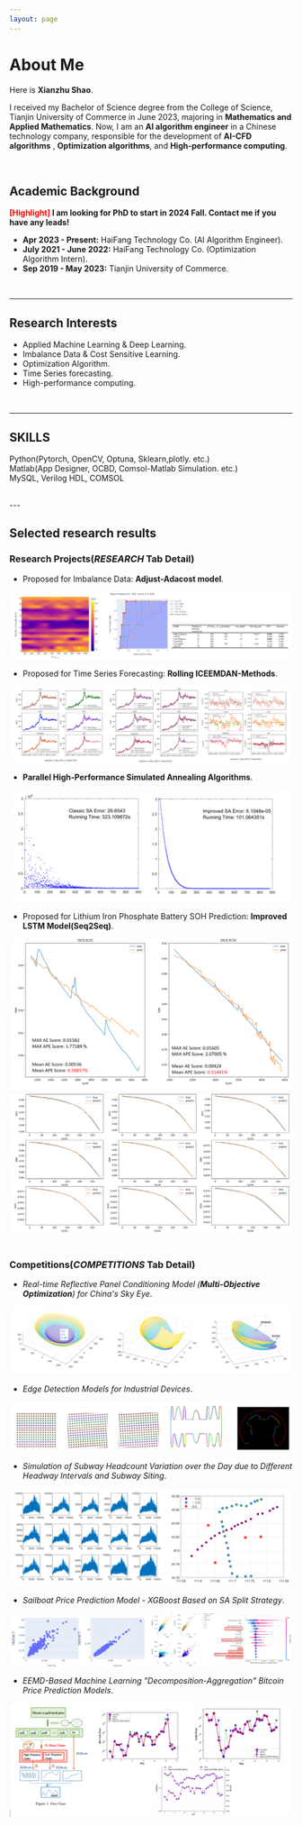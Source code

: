 ```yaml
---
layout: page
---
```


# About Me
Here is **Xianzhu Shao**.

I received my Bachelor of Science degree from the College of Science, Tianjin University of Commerce in June 2023, majoring in **Mathematics and Applied Mathematics**. Now, I am an **AI algorithm engineer** in a Chinese technology company, responsible for the development of **AI-CFD algorithms** , **Optimization algorithms**, and **High-performance computing**. 

<br>

## Academic Background

**<font color='red'>[Highlight]</font> I am looking for PhD to start in 2024 Fall. Contact me if you have any leads!**
- **Apr 2023 - Present:** HaiFang Technology Co. (AI Algorithm Engineer).
- **July 2021 - June 2022:** HaiFang Technology Co. (Optimization Algorithm Intern).
- **Sep 2019 - May 2023:** Tianjin University of Commerce.

<br>

---

## Research Interests

- Applied Machine Learning & Deep Learning.
- Imbalance Data & Cost Sensitive Learning.
- Optimization Algorithm.
- Time Series forecasting.
- High-performance computing.

<br>

---

## SKILLS
Python(Pytorch, OpenCV, Optuna, Sklearn,plotly. etc.)<br>
Matlab(App Designer, OCBD, Comsol-Matlab Simulation. etc.)<br>
MySQL, Verilog HDL, COMSOL

<br>
---

## Selected research results
### Research Projects(*RESEARCH* Tab Detail)
- Proposed for  Imbalance Data: **Adjust-Adacost model**.<br>
<img src="/images/p1.png" >    

- Proposed for Time Series Forecasting: **Rolling ICEEMDAN-Methods**.<br>
<img src="/images/p2.png">

- **Parallel High-Performance Simulated Annealing Algorithms**.<br>
<img src="/images/HIGH_SA.png">

- Proposed for Lithium Iron Phosphate Battery SOH Prediction: **Improved LSTM Model(Seq2Seq)**.<br>
<div class="image-container">
    <img src="/images/SOH_LSTM.png">
    <img src="/images/SOH_LSTM2.png">
</div>

<br>


### Competitions(*COMPETITIONS* Tab Detail)
- *Real-time Reflective Panel Conditioning Model (**Multi-Objective Optimization**) for China's Sky Eye*.
<img src="/images/SA-国赛.png">

- *Edge Detection Models for Industrial Devices*.
<img src="/images/edge-detect.png">

- *Simulation of Subway Headcount Variation over the Day due to Different Headway Intervals and Subway Siting*.
<img src="/images/chooes_place.png">

- *Sailboat Price Prediction Model - XGBoost Based on SA Split Strategy*.
<img src="/images/boat_price.png">

- *EEMD-Based Machine Learning "Decomposition-Aggregation" Bitcoin Price Prediction Models*.
<img src="/images/bit_predict.png">



<br>





